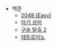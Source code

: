 - 백준  
    - [2048 (Easy)](https://github.com/leehj8896/problem-solving/tree/master/%EB%AC%B8%EC%A0%9C%ED%92%80%EC%9D%B4/2048%20(Easy))
    - [아기 상어](https://github.com/leehj8896/problem-solving/tree/master/%EB%AC%B8%EC%A0%9C%ED%92%80%EC%9D%B4/%EC%95%84%EA%B8%B0%20%EC%83%81%EC%96%B4)
    - [구슬 탈출 2](https://github.com/leehj8896/problem-solving/tree/master/%EB%AC%B8%EC%A0%9C%ED%92%80%EC%9D%B4/%EA%B5%AC%EC%8A%AC%20%ED%83%88%EC%B6%9C%202)
    - [테트로미노](https://github.com/leehj8896/problem-solving/tree/master/%EB%AC%B8%EC%A0%9C%ED%92%80%EC%9D%B4/%ED%85%8C%ED%8A%B8%EB%A1%9C%EB%AF%B8%EB%85%B8)
